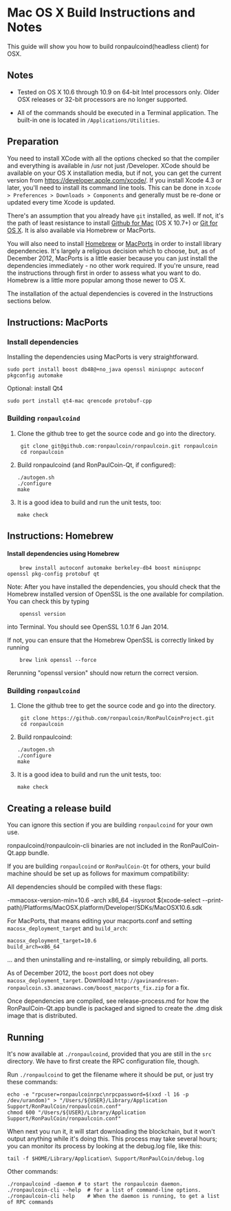 Mac OS X Build Instructions and Notes
====================================
This guide will show you how to build ronpaulcoind(headless client) for OSX.

Notes
-----

* Tested on OS X 10.6 through 10.9 on 64-bit Intel processors only.
Older OSX releases or 32-bit processors are no longer supported.

* All of the commands should be executed in a Terminal application. The
built-in one is located in `/Applications/Utilities`.

Preparation
-----------

You need to install XCode with all the options checked so that the compiler
and everything is available in /usr not just /Developer. XCode should be
available on your OS X installation media, but if not, you can get the
current version from https://developer.apple.com/xcode/. If you install
Xcode 4.3 or later, you'll need to install its command line tools. This can
be done in `Xcode > Preferences > Downloads > Components` and generally must
be re-done or updated every time Xcode is updated.

There's an assumption that you already have `git` installed, as well. If
not, it's the path of least resistance to install [Github for Mac](https://mac.github.com/)
(OS X 10.7+) or
[Git for OS X](https://code.google.com/p/git-osx-installer/). It is also
available via Homebrew or MacPorts.

You will also need to install [Homebrew](http://brew.sh)
or [MacPorts](https://www.macports.org/) in order to install library
dependencies. It's largely a religious decision which to choose, but, as of
December 2012, MacPorts is a little easier because you can just install the
dependencies immediately - no other work required. If you're unsure, read
the instructions through first in order to assess what you want to do.
Homebrew is a little more popular among those newer to OS X.

The installation of the actual dependencies is covered in the Instructions
sections below.

Instructions: MacPorts
----------------------

### Install dependencies

Installing the dependencies using MacPorts is very straightforward.

    sudo port install boost db48@+no_java openssl miniupnpc autoconf pkgconfig automake

Optional: install Qt4

    sudo port install qt4-mac qrencode protobuf-cpp

### Building `ronpaulcoind`

1. Clone the github tree to get the source code and go into the directory.

        git clone git@github.com:ronpaulcoin/ronpaulcoin.git ronpaulcoin
        cd ronpaulcoin

2.  Build ronpaulcoind (and RonPaulCoin-Qt, if configured):

        ./autogen.sh
        ./configure
        make

3.  It is a good idea to build and run the unit tests, too:

        make check

Instructions: Homebrew
----------------------

#### Install dependencies using Homebrew

        brew install autoconf automake berkeley-db4 boost miniupnpc openssl pkg-config protobuf qt

Note: After you have installed the dependencies, you should check that the Homebrew installed version of OpenSSL is the one available for compilation. You can check this by typing

        openssl version

into Terminal. You should see OpenSSL 1.0.1f 6 Jan 2014.

If not, you can ensure that the Homebrew OpenSSL is correctly linked by running

        brew link openssl --force

Rerunning "openssl version" should now return the correct version.

### Building `ronpaulcoind`

1. Clone the github tree to get the source code and go into the directory.

        git clone https://github.com/ronpaulcoin/RonPaulCoinProject.git
        cd ronpaulcoin

2.  Build ronpaulcoind:

        ./autogen.sh
        ./configure
        make

3.  It is a good idea to build and run the unit tests, too:

        make check

Creating a release build
------------------------
You can ignore this section if you are building `ronpaulcoind` for your own use.

ronpaulcoind/ronpaulcoin-cli binaries are not included in the RonPaulCoin-Qt.app bundle.

If you are building `ronpaulcoind` or `RonPaulCoin-Qt` for others, your build machine should be set up
as follows for maximum compatibility:

All dependencies should be compiled with these flags:

 -mmacosx-version-min=10.6
 -arch x86_64
 -isysroot $(xcode-select --print-path)/Platforms/MacOSX.platform/Developer/SDKs/MacOSX10.6.sdk

For MacPorts, that means editing your macports.conf and setting
`macosx_deployment_target` and `build_arch`:

    macosx_deployment_target=10.6
    build_arch=x86_64

... and then uninstalling and re-installing, or simply rebuilding, all ports.

As of December 2012, the `boost` port does not obey `macosx_deployment_target`.
Download `http://gavinandresen-ronpaulcoin.s3.amazonaws.com/boost_macports_fix.zip`
for a fix.

Once dependencies are compiled, see release-process.md for how the RonPaulCoin-Qt.app
bundle is packaged and signed to create the .dmg disk image that is distributed.

Running
-------

It's now available at `./ronpaulcoind`, provided that you are still in the `src`
directory. We have to first create the RPC configuration file, though.

Run `./ronpaulcoind` to get the filename where it should be put, or just try these
commands:

    echo -e "rpcuser=ronpaulcoinrpc\nrpcpassword=$(xxd -l 16 -p /dev/urandom)" > "/Users/${USER}/Library/Application Support/RonPaulCoin/ronpaulcoin.conf"
    chmod 600 "/Users/${USER}/Library/Application Support/RonPaulCoin/ronpaulcoin.conf"

When next you run it, it will start downloading the blockchain, but it won't
output anything while it's doing this. This process may take several hours;
you can monitor its process by looking at the debug.log file, like this:

    tail -f $HOME/Library/Application\ Support/RonPaulCoin/debug.log

Other commands:

    ./ronpaulcoind -daemon # to start the ronpaulcoin daemon.
    ./ronpaulcoin-cli --help  # for a list of command-line options.
    ./ronpaulcoin-cli help    # When the daemon is running, to get a list of RPC commands
